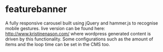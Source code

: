 # featurebanner

A fully responsive carousel built using jQuery and hammer.js to recognise mobile gestures. live version can be found here: http://www.kristinenason.com/ where wordpress generated content is driven by this functionality. Some configurations such as the amount of items and the loop time can be set in the CMS too.
